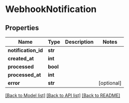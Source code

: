 # WebhookNotification

## Properties
Name | Type | Description | Notes
------------ | ------------- | ------------- | -------------
**notification_id** | **str** |  | 
**created_at** | **int** |  | 
**processed** | **bool** |  | 
**processed_at** | **int** |  | 
**error** | **str** |  | [optional] 

[[Back to Model list]](../README.md#documentation-for-models) [[Back to API list]](../README.md#documentation-for-api-endpoints) [[Back to README]](../README.md)

